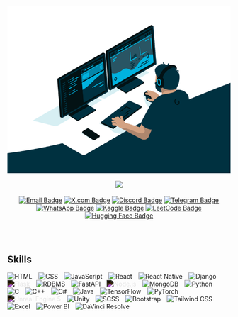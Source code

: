 <!---upper heading--->
<p align = "center">
<img src="ml.gif" alt="Machine Learning and Data Science">
</p>

<p align="center">
  <a href="https://github.com/AbdullahAlAlif"><img src="https://readme-typing-svg.herokuapp.com?lines=Hello+World;I'm+Alif;I+enjoy+coding;and+embrace+challenges;Always+eager+to+learn+and+adapt.&center=true&width=500&height=60&color=FFFFFF"></a>
</p>




<p align="center">
<a href="mailto:alif126426@gmail.com"><img src="https://img.shields.io/badge/Email-D14836?style=for-the-badge&logo=gmail&logoColor=white" alt="Email Badge"  align="center"/></a>
<a href="https://x.com/TurussoTempest"><img src="https://img.shields.io/badge/X.com-1DA1F2?style=for-the-badge&logo=x&logoColor=white" alt="X.com Badge" align="center" /></a>
<a href="https://discordapp.com/users/805696667898347541"><img src="https://img.shields.io/badge/Discord-7289DA?style=for-the-badge&logo=discord&logoColor=white" alt="Discord Badge" align="center" /></a>
<a href="https://t.me/Abdullah_Al_Alif"><img src="https://img.shields.io/badge/Telegram-2CA5E0?style=for-the-badge&logo=telegram&logoColor=white" alt="Telegram Badge" align="center" /></a>
<a href="https://wa.me/8801533924031"><img src="https://img.shields.io/badge/WhatsApp-25D366?style=for-the-badge&logo=whatsapp&logoColor=white" alt="WhatsApp Badge" align="center"/></a>
<a href="https://www.kaggle.com/Abdullah Al Alif"><img src="https://img.shields.io/badge/Kaggle-20BEFF?style=for-the-badge&logo=kaggle&logoColor=white" alt="Kaggle Badge" align="center" /></a>
<a href="https://leetcode.com/u/alif126426/"><img src="https://img.shields.io/badge/LeetCode-FFA116?style=for-the-badge&logo=leetcode&logoColor=white" alt="LeetCode Badge" align="center" /></a>
<a href="https://huggingface.co/YourUsername"><img src="https://img.shields.io/badge/Hugging%20Face-FFAE0D?style=for-the-badge&logo=huggingface&logoColor=white" alt="Hugging Face Badge"/></a>


</p>
<br>
<br>


<!---skills--->
## Skills

<p align="left"> 
  <img src="https://cdn.jsdelivr.net/gh/devicons/devicon/icons/html5/html5-original.svg" alt="HTML" width="40" height="40" style="padding-right:10px;" /> 
<img src="https://cdn.jsdelivr.net/gh/devicons/devicon/icons/css3/css3-original.svg" alt="CSS" width="40" height="40" style="padding-right:10px;" /> 
<img src="https://cdn.jsdelivr.net/gh/devicons/devicon/icons/javascript/javascript-original.svg" alt="JavaScript" width="40" height="40" style="padding-right:10px;" />
<img src="https://cdn.jsdelivr.net/gh/devicons/devicon/icons/react/react-original.svg" alt="React" width="40" height="40" style="padding-right:10px;" />
<img src="https://img.icons8.com/ios/50/000000/react-native.png" alt="React Native" width="40" height="40" style="padding-right:10px;" />






<img src="https://cdn.jsdelivr.net/gh/devicons/devicon/icons/django/django-plain.svg" alt="Django" width="40" height="40" style="padding-right:10px;" />
<img src="https://cdn.jsdelivr.net/gh/devicons/devicon/icons/flask/flask-original.svg" alt="Flask" width="40" height="40" style="padding-right:10px; filter: invert(100%);" />
<img src="https://cdn.jsdelivr.net/gh/devicons/devicon/icons/mysql/mysql-original.svg" alt="RDBMS" width="40" height="40" style="padding-right:10px;" />
<img src="https://cdn.jsdelivr.net/gh/devicons/devicon/icons/fastapi/fastapi-original.svg" alt="FastAPI" width="40" height="40" style="padding-right:10px;" />
<img src="https://cdn.jsdelivr.net/gh/devicons/devicon/icons/nodejs/nodejs-original.svg" alt="Node.js" width="40" height="40" style="padding-right:10px; filter: invert(100%);" />
<img src="https://cdn.jsdelivr.net/gh/devicons/devicon/icons/mongodb/mongodb-original.svg" alt="MongoDB" width="40" height="40" style="padding-right:10px;" />

<img src="https://cdn.jsdelivr.net/gh/devicons/devicon/icons/python/python-original.svg" alt="Python" width="40" height="40" style="padding-right:10px;" /> 
<img src="https://cdn.jsdelivr.net/gh/devicons/devicon/icons/c/c-original.svg" alt="C" width="40" height="40" style="padding-right:10px;" /> 
<img src="https://cdn.jsdelivr.net/gh/devicons/devicon/icons/cplusplus/cplusplus-original.svg" alt="C++" width="40" height="40" style="padding-right:10px;" /> 
<img src="https://cdn.jsdelivr.net/gh/devicons/devicon/icons/csharp/csharp-original.svg" alt="C#" width="40" height="40" style="padding-right:10px;" /> 
<img src="https://cdn.jsdelivr.net/gh/devicons/devicon/icons/java/java-original.svg" alt="Java" width="40" height="40" style="padding-right:10px;" /> 

<img src="https://cdn.jsdelivr.net/gh/devicons/devicon/icons/tensorflow/tensorflow-original.svg" alt="TensorFlow" width="40" height="40" style="padding-right:10px;" /> 
<img src="https://cdn.jsdelivr.net/gh/devicons/devicon/icons/pytorch/pytorch-original.svg" alt="PyTorch" width="40" height="40" style="padding-right:10px;" />

<img src="https://cdn.jsdelivr.net/gh/devicons/devicon/icons/unrealengine/unrealengine-original.svg" alt="Unreal Engine 5" width="40" height="40" style="padding-right:10px; filter: invert(100%);" />
<img src="https://cdn.jsdelivr.net/gh/devicons/devicon/icons/unity/unity-original.svg" alt="Unity" width="40" height="40" style="padding-right:10px;" /> 

<img src="https://cdn.jsdelivr.net/gh/devicons/devicon/icons/sass/sass-original.svg" alt="SCSS" width="40" height="40" style="padding-right:10px;" />
<img src="https://cdn.jsdelivr.net/gh/devicons/devicon/icons/bootstrap/bootstrap-original.svg" alt="Bootstrap" width="40" height="40" style="padding-right:10px;" />
<img src="https://cdn.jsdelivr.net/gh/devicons/devicon/icons/tailwindcss/tailwindcss-original.svg" alt="Tailwind CSS" width="40" height="40" style="padding-right:10px;" />



<img src="https://logodownload.org/wp-content/uploads/2020/04/excel-logo-0.png" alt="Excel" width="40" height="40" style="padding-right:10px;" />

<img src="https://logos-world.net/wp-content/uploads/2022/02/Microsoft-Power-BI-Symbol.png" alt="Power BI" width="40" height="40" style="padding-right:10px;" />
<img src="https://toppng.com/public/uploads/preview/davinci-resolve-logo-11551057663wqlnlnkwym.png" alt="DaVinci Resolve" width="40" height="40" style="padding-right:10px;" />




</p>



<br />
